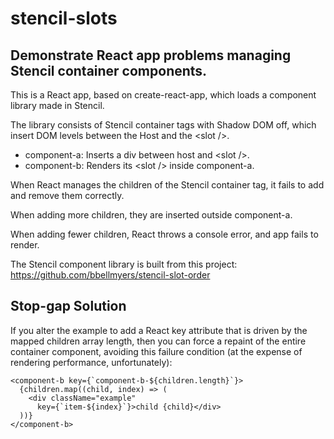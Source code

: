# stencil-slots
## Demonstrate React app problems managing Stencil container components.

This is a React app, based on create-react-app, which loads a component library made in Stencil.

The library consists of Stencil container tags with Shadow DOM off, which insert DOM levels between the Host and the &lt;slot /&gt;.

* component-a: Inserts a div between host and &lt;slot /&gt;.
* component-b: Renders its &lt;slot /&gt; inside component-a.

When React manages the children of the Stencil container tag, it fails to add and remove them correctly.

When adding more children, they are inserted outside component-a.

When adding fewer children, React throws a console error, and app fails to render.

The Stencil component library is built from this project: https://github.com/bbellmyers/stencil-slot-order

## Stop-gap Solution
If you alter the example to add a React key attribute that is driven by the
mapped children array length, then you can force a repaint of the entire
container component, avoiding this failure condition (at the expense of
rendering performance, unfortunately):

```
<component-b key={`component-b-${children.length}`}>
  {children.map((child, index) => (
    <div className="example"
      key={`item-${index}`}>child {child}</div>
  ))}
</component-b>
```
